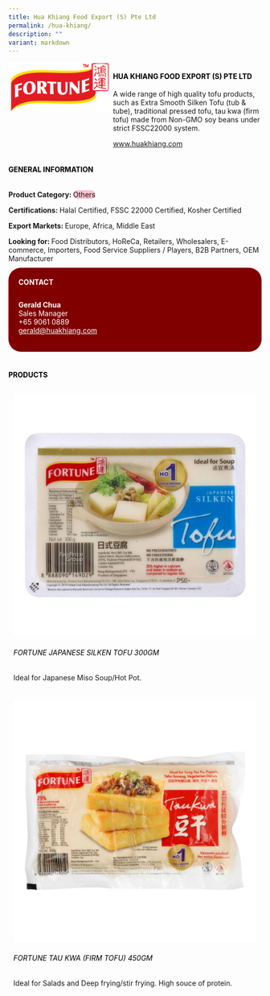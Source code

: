 ```yaml
---
title: Hua Khiang Food Export (S) Pte Ltd
permalink: /hua-khiang/
description: ""
variant: markdown
---
```

<div class="flex-paragraph">
	<div style="display: flex; flex-wrap: wrap;" class="flex-container">
		<div style="flex: 1 1 40%; display: block;" class="card sgds">
			<img src="/images/Hua%20Khiang/hua_khiang_logo.png">
		</div>
		<div style="flex: 1 1 58%; display: block; margin-left: 3px" class="card-sgds">
			<h4 style="text-transform: uppercase; color: black;"><b>Hua Khiang Food Export (S) Pte Ltd</b></h4>
			<p>A wide range of high quality tofu products, such as Extra Smooth Silken Tofu (tub &amp; tube), traditional pressed tofu, tau kwa (firm tofu) made from Non-GMO soy beans under strict FSSC22000 system.</p>
			<p><a target="_blank" href="https://www.huakhiang.com">www.huakhiang.com</a></p>
		</div>
	</div>
</div>

<h4 style="text-transform: uppercase; color: black;">
	<b>General Information</b>
</h4>
<div style="display: flex; flex-wrap: wrap;" class="flex-container">
	<div style="flex: 1 1 65%; display: block; align-self: stretch" class="card sgds">
		<div class="flex-paragraph">
			<p>
				<b>Product Category: </b>
				<span style="background-color: pink; border-radius: 10px;">Others</span>
			</p>
			<p>
				<b>Certifications: </b>Halal Certified, FSSC 22000 Certified, Kosher Certified
			</p>
			<p>
				<b>Export Markets: </b>Europe, Africa, Middle East
			</p>
			<p style="margin-bottom: 10px;">
				<b>Looking for: </b>Food Distributors, HoReCa, Retailers, Wholesalers, E-commerce, Importers, Food Service Suppliers / Players, B2B Partners, OEM Manufacturer
			</p>
		</div>
	</div>
	<div style="flex: 1 1 35%; padding: 10px; display: block; background-color: maroon; border-radius: 25px; align-self: center;" class="card sgds">
		<h4 style="color: white; margin-top: 10px; margin-left: 10px;">CONTACT</h4>
		<div class="flex-paragraph">
			<p style="padding: 10px; color: white;">
				<b>Gerald Chua</b>
				<br>Sales Manager<br>+65 9061 0889<br>
				<a style="color: white;" href="mailto:gerald@huakhiang.com">gerald@huakhiang.com</a>
			</p>
		</div>
	</div>
</div>
<br>
<h4 style="text-transform: uppercase; color: black;">
	<b>Products</b>
</h4>
<div style="display: flex; flex-wrap: wrap;">
	<div style="flex: 1 1 47%; margin: 10px; display: block;" class="card sgds">
		<div style="display: block;" class="flex-image">
			<img src="/images/Hua%20Khiang/hua_khiang_product_01.jpg">
		</div>
		<div class="flex-paragraph">
			<h6 style="text-transform: uppercase; color: black;">FORTUNE Japanese Silken Tofu 300gm</h6>
			<p>Ideal for Japanese Miso Soup/Hot Pot.</p>
		</div>
	</div>
	<div style="flex: 1 1 47%; margin: 10px; display: block;" class="card sgds">
		<div style="display: block;" class="flex-image">
			<img src="/images/Hua%20Khiang/hua_khiang_product_02.jpg">
		</div>
		<div class="flex-paragraph">
			<h6 style="text-transform: uppercase; color: black;">FORTUNE Tau Kwa (Firm Tofu) 450gm</h6>
			<p>Ideal for Salads and Deep frying/stir frying. High souce of protein.</p>
		</div>
	</div>
</div>